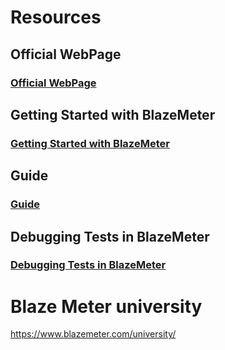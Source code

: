 
# Resources

## Official WebPage

###  [Official WebPage](https://www.blazemeter.com/)

## Getting Started with BlazeMeter

###  [Getting Started with BlazeMeter](https://onboarding.blazemeter.com/#/?_k=1vmnzy)

## Guide

### [Guide](https://guide.blazemeter.com/hc/en-us)

## Debugging Tests in BlazeMeter

### [Debugging Tests in BlazeMeter](https://onboarding.blazemeter.com/#/lessons/cj25r0b830002356dl84z5rmh?_k=4y1uao)

# Blaze Meter university
https://www.blazemeter.com/university/

